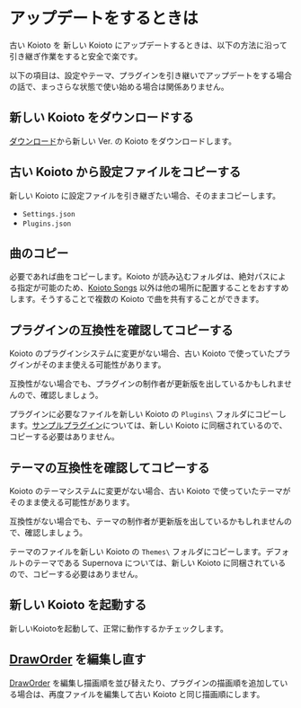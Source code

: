 # アップデートをするときは

古い Koioto を 新しい Koioto にアップデートするときは、以下の方法に沿って引き継ぎ作業をすると安全で楽です。

以下の項目は、設定やテーマ、プラグインを引き継いでアップデートをする場合の話で、まっさらな状態で使い始める場合は関係ありません。

## 新しい Koioto をダウンロードする

[ダウンロード](/releases/)から新しい Ver. の Koioto をダウンロードします。

## 古い Koioto から設定ファイルをコピーする

新しい Koioto に設定ファイルを引き継ぎたい場合、そのままコピーします。

- `Settings.json`
- `Plugins.json`

## 曲のコピー

必要であれば曲をコピーします。Koioto が読み込むフォルダは、絶対パスによる指定が可能のため、[Koioto Songs](/features/koioto-songs.html) 以外は他の場所に配置することをおすすめします。そうすることで複数の Koioto で曲を共有することができます。

## プラグインの互換性を確認してコピーする

Koioto のプラグインシステムに変更がない場合、古い Koioto で使っていたプラグインがそのまま使える可能性があります。

互換性がない場合でも、プラグインの制作者が更新版を出しているかもしれませんので、確認しましょう。

プラグインに必要なファイルを新しい Koioto の `Plugins\` フォルダにコピーします。[サンプルプラグイン](/plugin/samples.html)については、新しい Koioto に同梱されているので、コピーする必要はありません。

## テーマの互換性を確認してコピーする

Koioto のテーマシステムに変更がない場合、古い Koioto で使っていたテーマがそのまま使える可能性があります。

互換性がない場合でも、テーマの制作者が更新版を出しているかもしれませんので、確認しましょう。

テーマのファイルを新しい Koioto の `Themes\` フォルダにコピーします。デフォルトのテーマである Supernova については、新しい Koioto に同梱されているので、コピーする必要はありません。

## 新しい Koioto を起動する

新しいKoiotoを起動して、正常に動作するかチェックします。

## [DrawOrder](/theme/draworder.html) を編集し直す

[DrawOrder](/theme/draworder.html) を編集し描画順を並び替えたり、プラグインの描画順を追加している場合は、再度ファイルを編集して古い Koioto と同じ描画順にします。